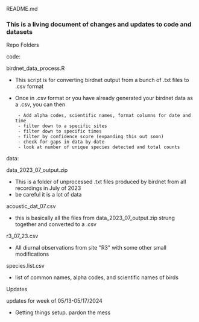 README.md
### This is a living document of changes and updates to code and datasets ### 

Repo Folders

code: 

birdnet_data_process.R 
- This script is for converting birdnet output from a bunch of .txt files to .csv format
- Once in .csv format or you have already generated your birdnet data as a .csv, you can then

       - Add alpha codes, scientific names, format columns for date and time
       - filter down to a specific sites
       - filter down to specific times
       - filter by confidence score (expanding this out soon)
       - check for gaps in data by date
       - look at number of unique species detected and total counts

data: 

data_2023_07_output.zip 
- This is a folder of unprocessed .txt files produced by birdnet from all recordings in July of 2023 
- be careful it is a lot of data
  
acoustic_dat_07.csv 
- this is basically all the files from data_2023_07_output.zip strung together and converted to a .csv

r3_07_23.csv 
- All diurnal observations from site "R3" with some other small modifications

species.list.csv 
- list of common names, alpha codes, and scientific names of birds 

Updates

updates for week of 05/13-05/17/2024
- Getting things setup. pardon the mess
